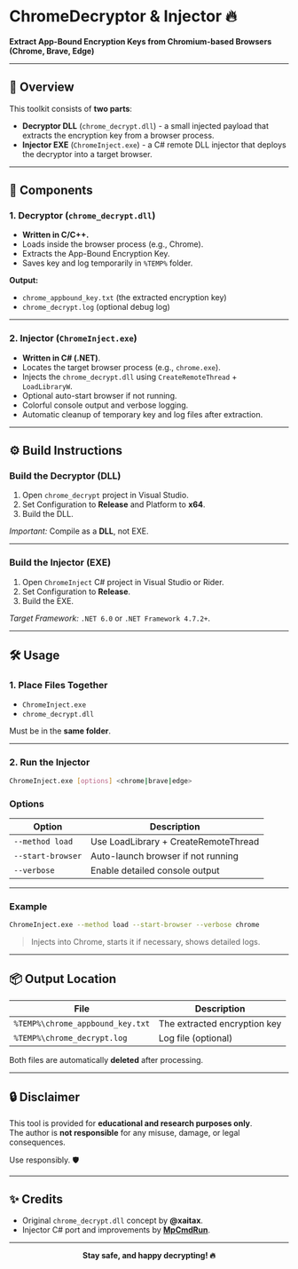 
# ChromeDecryptor & Injector 🔥

**Extract App-Bound Encryption Keys from Chromium-based Browsers (Chrome, Brave, Edge)**

---

## 🚀 Overview

This toolkit consists of **two parts**:

- **Decryptor DLL** (`chrome_decrypt.dll`) - a small injected payload that extracts the encryption key from a browser process.
- **Injector EXE** (`ChromeInject.exe`) - a C# remote DLL injector that deploys the decryptor into a target browser.

---

## 🧩 Components

### 1. Decryptor (`chrome_decrypt.dll`)
- **Written in C/C++.**
- Loads inside the browser process (e.g., Chrome).
- Extracts the App-Bound Encryption Key.
- Saves key and log temporarily in `%TEMP%` folder.

**Output:**  
- `chrome_appbound_key.txt` (the extracted encryption key)
- `chrome_decrypt.log` (optional debug log)

---

### 2. Injector (`ChromeInject.exe`)
- **Written in C# (.NET)**.
- Locates the target browser process (e.g., `chrome.exe`).
- Injects the `chrome_decrypt.dll` using `CreateRemoteThread` + `LoadLibraryW`.
- Optional auto-start browser if not running.
- Colorful console output and verbose logging.
- Automatic cleanup of temporary key and log files after extraction.

---

## ⚙️ Build Instructions

### Build the Decryptor (DLL)
1. Open `chrome_decrypt` project in Visual Studio.
2. Set Configuration to **Release** and Platform to **x64**.
3. Build the DLL.

_Important:_ Compile as a **DLL**, not EXE.

---

### Build the Injector (EXE)
1. Open `ChromeInject` C# project in Visual Studio or Rider.
2. Set Configuration to **Release**.
3. Build the EXE.

_Target Framework:_ `.NET 6.0` or `.NET Framework 4.7.2+`.

---

## 🛠 Usage

### 1. Place Files Together
- `ChromeInject.exe`
- `chrome_decrypt.dll`

Must be in the **same folder**.

---

### 2. Run the Injector

```bash
ChromeInject.exe [options] <chrome|brave|edge>
```

### Options

| Option            | Description                                |
| ----------------- | ------------------------------------------ |
| `--method load`   | Use LoadLibrary + CreateRemoteThread       |
| `--start-browser` | Auto-launch browser if not running         |
| `--verbose`       | Enable detailed console output            |

---

### Example

```bash
ChromeInject.exe --method load --start-browser --verbose chrome
```

> Injects into Chrome, starts it if necessary, shows detailed logs.

---

## 📦 Output Location

| File                     | Description                       |
| ------------------------- | --------------------------------- |
| `%TEMP%\chrome_appbound_key.txt` | The extracted encryption key |
| `%TEMP%\chrome_decrypt.log`      | Log file (optional)          |

Both files are automatically **deleted** after processing.

---

## 🔒 Disclaimer

This tool is provided for **educational and research purposes only**.  
The author is **not responsible** for any misuse, damage, or legal consequences.

Use responsibly. 🛡️

---

## ✨ Credits

- Original `chrome_decrypt.dll` concept by **@xaitax**.
- Injector C# port and improvements by **[MpCmdRun](https://github.com/MpCmdRun)**.

---

<p align="center">
  <b>Stay safe, and happy decrypting! 🔥</b>
</p>

